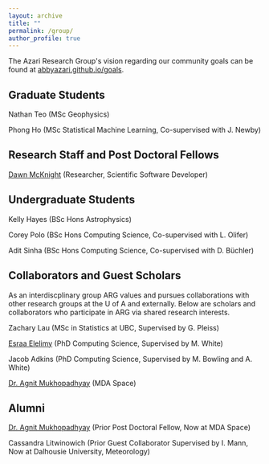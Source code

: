 ```yaml
---
layout: archive
title: ""
permalink: /group/
author_profile: true
---
```


The Azari Research Group's vision regarding our community goals can be found at [abbyazari.github.io/goals](https://abbyazari.github.io/goals).

<!-- 
---

 ARG is actively recruiting! See details on applying at [abbyazari.github.io/join](https://abbyazari.github.io/join).

---
-->

## Graduate Students

Nathan Teo (MSc Geophysics)

Phong Ho (MSc Statistical Machine Learning, Co-supervised with J. Newby)

## Research Staff and Post Doctoral Fellows

[Dawn McKnight](https://demcknight.com/) (Researcher, Scientific Software Developer)

## Undergraduate Students

Kelly Hayes (BSc Hons Astrophysics)

Corey Polo (BSc Hons Computing Science, Co-supervised with L. Olifer)

Adit Sinha (BSc Hons Computing Science, Co-supervised with D. Büchler)

## Collaborators and Guest Scholars

As an interdiscplinary group ARG values and pursues collaborations with other research groups at the U of A and externally. Below are scholars and collaborators who participate in ARG via shared research interests.

Zachary Lau (MSc in Statistics at UBC, Supervised by G. Pleiss)

[Esraa Elelimy](https://esraaelelimy.github.io/) (PhD Computing Science, Supervised by M. White)

Jacob Adkins (PhD Computing Science, Supervised by M. Bowling and A. White)

[Dr. Agnit Mukhopadhyay](https://scholar.google.com/citations?user=3a4eP-AAAAAJ&hl=en&inst=17001591832933267808) (MDA Space)

## Alumni

[Dr. Agnit Mukhopadhyay](https://scholar.google.com/citations?user=3a4eP-AAAAAJ&hl=en&inst=17001591832933267808) (Prior Post Doctoral Fellow, Now at MDA Space)

Cassandra Litwinowich (Prior Guest Collaborator Supervised by I. Mann, Now at Dalhousie University, Meteorology)


